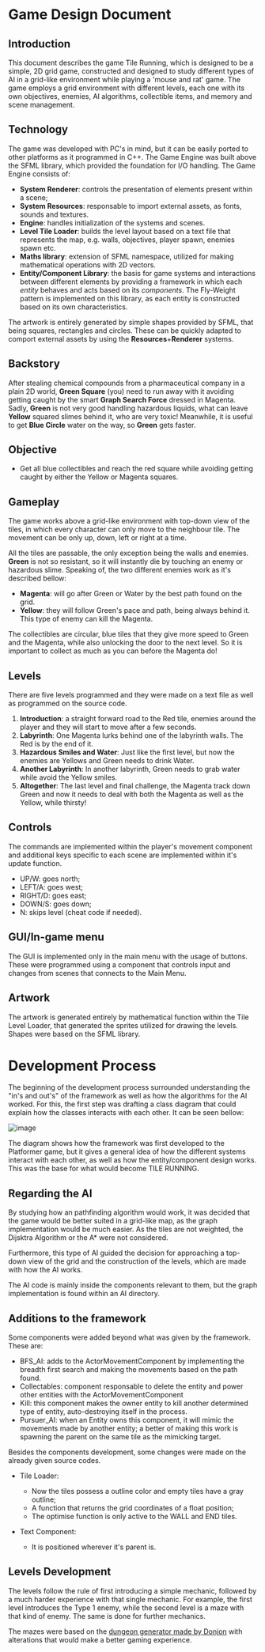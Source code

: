 # Game Design Document

## Introduction

This document describes the game Tile Running, which is designed to be a simple, 2D grid game, constructed and designed to study different types of AI in a grid-like environment while playing a 'mouse and rat' game. The game employs a grid environment with different levels, each one with its own objectives, enemies, AI algorithms, collectible items, and memory and scene management. 

## Technology

The game was developed with PC's in mind, but it can be easily ported to other platforms as it programmed in C++. The Game Engine was built above the SFML library, which provided the foundation for I/O handling. The Game Engine consists of:

- **System Renderer**: controls the presentation of elements present within a scene;
- **System Resources**: responsable to import external assets, as fonts, sounds and textures.
- **Engine**: handles initialization of the systems and scenes.
- **Level Tile Loader**: builds the level layout based on a text file that represents the map, e.g. walls, objectives, player spawn, enemies spawn etc.
- **Maths library**: extension of SFML namespace, utilized for making mathematical operations with 2D vectors.
- **Entity/Component Library**: the basis for game systems and interactions between different elements by providing a framework in which each *entity* behaves and acts based on its *components*. The Fly-Weight pattern is implemented on this library, as each entity is constructed based on its own characteristics.

The artwork is entirely generated by simple shapes provided by SFML, that being squares, rectangles and circles. These can be quickly adapted to comport external assets by using the **Resources**+**Renderer** systems.   

## Backstory

After stealing chemical compounds from a pharmaceutical company in a plain 2D world, **Green Square** (you) need to run away with it avoiding getting caught by the smart **Graph Search Force** dressed in Magenta. Sadly, **Green** is not very good handling hazardous liquids, what can leave **Yellow** squared slimes behind it, who are very toxic! Meanwhile, it is useful to get **Blue Circle** water on the way, so **Green** gets faster.  

## Objective

- Get all blue collectibles and reach the red square while avoiding getting caught by either the Yellow or Magenta squares.


## Gameplay

The game works above a grid-like environment with top-down view of the tiles, in which every character can only move to the neighbour tile. The movement can be only up, down, left or right at a time. 

All the tiles are passable, the only exception being the walls and enemies. **Green** is not so resistant, so it will instantly die by touching an enemy or hazardous slime. Speaking of, the two different enemies work as it's described bellow:

- **Magenta**: will go after Green or Water by the best path found on the grid.
- **Yellow**: they will follow Green's pace and path, being always behind it. This type of enemy can kill the Magenta.

The collectibles are circular, blue tiles that they give more speed to Green and the Magenta, while also unlocking the door to the next level. So it is important to collect as much as you can before the Magenta do!

## Levels

There are five levels programmed and they were made on a text file as well as programmed on the source code. 

1. **Introduction**: a straight forward road to the Red tile, enemies around the player and they will start to move after a few seconds.
2. **Labyrinth**: One Magenta lurks behind one of the labyrinth walls. The Red is by the end of it.
3. **Hazardous Smiles and Water**: Just like the first level, but now the enemies are Yellows and Green needs to drink Water.
4. **Another Labyrinth**: In another labyrinth, Green needs to grab water while avoid the Yellow smiles.
5. **Altogether**: The last level and final challenge, the Magenta track down Green and now it needs to deal with both the Magenta as well as the Yellow, while thirsty!


## Controls

The commands are implemented within the player's movement component and additional keys specific to each scene are implemented within it's update function. 

- UP/W: goes north;
- LEFT/A: goes west;
- RIGHT/D: goes east;
- DOWN/S: goes down;
- N: skips level (cheat code if needed).


## GUI/In-game menu

The GUI is implemented only in the main menu with the usage of buttons. These were programmed using a component that controls input and changes from scenes that connects to the Main Menu. 


## Artwork

The artwork is generated entirely by mathematical function within the Tile Level Loader, that generated the sprites utilized for drawing the levels. Shapes were based on the SFML library. 

# Development Process

The beginning of the development process surrounded understanding the "in's and out's" of the framework as well as how the algorithms for the AI worked. For this, the first step was drafting a class diagram that could explain how the classes interacts with each other. It can be seen bellow:

![image](https://github.com/GameDevCPP/platformer-RysanDeluna/assets/82891214/a509729d-c6e8-4cd7-92cb-7e4a2ffd0472)

The diagram shows how the framework was first developed to the Platformer game, but it gives a general idea of how the different systems interact with each other, as well as how the entity/component design works.
This was the base for what would become TILE RUNNING.

## Regarding the AI 

By studying how an pathfinding algorithm would work, it was decided that the game would be better suited in a grid-like map, as the graph implementation would be much easier.
As the tiles are not weighted, the Dijsktra Algorithm or the A* were not considered. 

Furthermore, this type of AI guided the decision for approaching a top-down view of the grid and the construction of the levels, which are made with how the AI works.

The AI code is mainly inside the components relevant to them, but the graph implementation is found within an AI directory.

## Additions to the framework

Some components were added beyond what was given by the framework. These are:

- BFS_AI: adds to the ActorMovementComponent by implementing the breadth first search and making the movements based on the path found.
- Collectables: component responsable to delete the entity and power other entities with the ActorMovementComponent
- Kill: this component makes the owner entity to kill another determined type of entity, auto-destroying itself in the process.
- Pursuer_AI: when an Entity owns this component, it will mimic the movements made by another entity; a better of making this work is spawning the parent on the same tile as the mimicking target.

Besides the components development, some changes were made on the already given source codes.

- Tile Loader:
  - Now the tiles possess a outline color and empty tiles have a gray outline;
  - A function that returns the grid coordinates of a float position;
  - The optimise function is only active to the WALL and END tiles.

- Text Component:
  - It is positioned wherever it's parent is.

## Levels Development

The levels follow the rule of first introducing a simple mechanic, followed by a much harder experience with that single mechanic. For example, the first level introduces the Type 1 enemy, while the second level is a maze with that kind of enemy. The same is done for further mechanics.

The mazes were based on the [dungeon generator made by Donjon](https://donjon.bin.sh/d20/dungeon/) with alterations that would make a better gaming experience.

